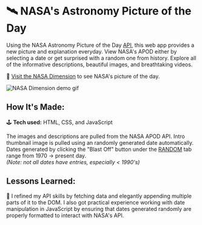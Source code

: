 # 🛰 NASA's Astronomy Picture of the Day
Using the NASA Astronomy Picture of the Day <a href="https://github.com/nasa/apod-api">API</a>, this web app provides a new picture and explanation everyday. View NASA's APOD either by selecting a date or get surprised with a random one from history. Explore all of the informative descriptions, beautiful images, and breathtaking videos.

🔭 [Visit the NASA Dimension](https://nasa-dimension.netlify.app/) to see NASA's picture of the day.

![NASA Dimension demo gif](https://github.com/thinktapper/nasa-api-app/blob/0e255343338fbc5fd553bd2b237830fe041560f4/images/NASAdimension-demo.gif)

## How It's Made:

🕹 **Tech used:** HTML, CSS, and JavaScript

The images and descriptions are pulled from the NASA APOD API. Intro thumbnail image is pulled using an randomly generated date automatically. Dates generated by clicking the "Blast Off" button under the <a href="#">RANDOM</a> tab range from 1970 → present day.  
*(Note: not all dates have entries, especially < 1990's)*

## Lessons Learned:

🚀 I refined my API skills by fetching data and elegantly appending multiple parts of it to the DOM. I also got practical experience working with date manipulation in JavaScript by ensuring that dates generated randomly are properly formatted to interact with NASA's API.